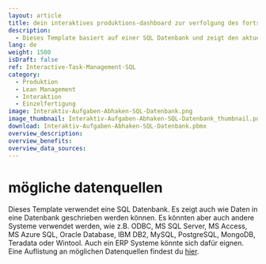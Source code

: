 ```yaml
---
layout: article
title: dein interaktives produktions-dashboard zur verfolgung des fortschritts von herstellungsprozessen
description: 
  - Dieses Template basiert auf einer SQL Datenbank und zeigt den aktuellen Status einer Maschine in Echtzeit. Dadurch können Mitarbeiter ihren Fortschritt im Produktionsprozess nachverfolgen und haben die Möglichkeit mithilfe eines Touchscreens abgeschlossene Arbeitsschritte als erledigt zu markieren. Über ein Script schreibt das Template beim Bedienen des Touchscreens zurück in die SQL Datenbank und meldet so den Abschluss eines Arbeitsschrittes.
lang: de
weight: 1500
isDraft: false
ref: Interactive-Task-Management-SQL
category:
  - Produktion
  - Lean Management
  - Interaktion
  - Einzelfertigung
image: Interaktiv-Aufgaben-Abhaken-SQL-Datenbank.png
image_thumbnail: Interaktiv-Aufgaben-Abhaken-SQL-Datenbank_thumbnail.png
download: Interaktiv-Aufgaben-Abhaken-SQL-Datenbank.pbmx
overview_description:
overview_benefits:
overview_data_sources:
---
```


# mögliche datenquellen

Dieses Template verwendet eine SQL Datenbank. Es zeigt auch wie Daten in eine Datenbank geschrieben werden können. Es könnten aber auch andere Systeme verwendet werden, wie z.B. ODBC, MS SQL Server, MS Access, MS Azure SQL, Oracle Database, IBM DB2, MySQL, PostgreSQL, MongoDB, Teradata oder Wintool. Auch ein ERP Systeme könnte sich dafür eignen. Eine Auflistung an möglichen Datenquellen findest du [hier](https://peakboard.com/produkt/peakboard-versionen/#schnittstellen).